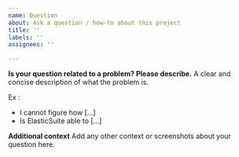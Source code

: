 ```yaml
---
name: Question
about: Ask a question / how-to about this project
title: ''
labels: ''
assignees: ''

---
```


**Is your question related to a problem? Please describe.**
A clear and concise description of what the problem is. 

Ex :
- I cannot figure how [...]
- Is ElasticSuite able to [...]

**Additional context**
Add any other context or screenshots about your question here.
